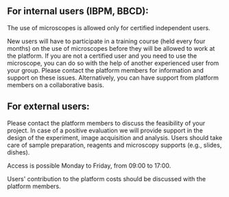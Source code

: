 ## For internal users (IBPM, BBCD):

The use of microscopes is allowed only for certified independent users.

New users will have to participate in a training course (held every four months) on the use of microscopes before they will be allowed to work at the platform. If you are not a certified user and you need to use the microscope, you can do so with the help of another experienced user from your group. Please contact the platform members for information and support on these issues. Alternatively, you can have support from platform members on a collaborative basis.

## For external users:

Please contact the platform members to discuss the feasibility of your project. In case of a positive evaluation we will provide support in the design of the experiment, image acquisition and analysis. Users should take care of sample preparation, reagents and microscopy supports (e.g., slides, dishes).

Access is possible Monday to Friday, from 09:00 to 17:00.

Users' contribution to the platform costs should be discussed with the platform members.

